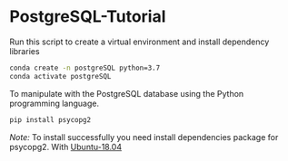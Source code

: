 # PostgreSQL-Tutorial

Run this script to create a virtual environment and install dependency libraries
```bash
conda create -n postgreSQL python=3.7
conda activate postgreSQL
```

To manipulate with the PostgreSQL database using the Python programming language.
```bash
pip install psycopg2
```
*Note:* To install successfully you need install dependencies package for psycopg2. With [Ubuntu-18.04](https://www.codevoila.com/post/2/python3-connect-postgresql-with-psycopg2-on-ubuntu)